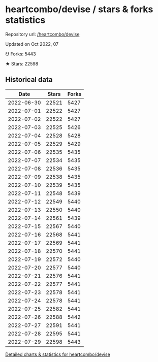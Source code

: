 # heartcombo/devise / stars & forks statistics

Repository url: [/heartcombo/devise](https://github.com/heartcombo/devise)

Updated on Oct 2022, 07

☋ Forks: 5443

★ Stars: 22598

## Historical data
| Date | Stars | Forks |
|------|-------|-------|
| 2022-06-30 | 22521 | 5427 | 
| 2022-07-01 | 22522 | 5427 | 
| 2022-07-02 | 22522 | 5427 | 
| 2022-07-03 | 22525 | 5426 | 
| 2022-07-04 | 22528 | 5428 | 
| 2022-07-05 | 22529 | 5429 | 
| 2022-07-06 | 22535 | 5435 | 
| 2022-07-07 | 22534 | 5435 | 
| 2022-07-08 | 22536 | 5435 | 
| 2022-07-09 | 22538 | 5435 | 
| 2022-07-10 | 22539 | 5435 | 
| 2022-07-11 | 22548 | 5439 | 
| 2022-07-12 | 22549 | 5440 | 
| 2022-07-13 | 22550 | 5440 | 
| 2022-07-14 | 22561 | 5439 | 
| 2022-07-15 | 22567 | 5440 | 
| 2022-07-16 | 22568 | 5441 | 
| 2022-07-17 | 22569 | 5441 | 
| 2022-07-18 | 22570 | 5441 | 
| 2022-07-19 | 22572 | 5440 | 
| 2022-07-20 | 22577 | 5440 | 
| 2022-07-21 | 22576 | 5441 | 
| 2022-07-22 | 22577 | 5441 | 
| 2022-07-23 | 22578 | 5441 | 
| 2022-07-24 | 22578 | 5441 | 
| 2022-07-25 | 22582 | 5441 | 
| 2022-07-26 | 22588 | 5442 | 
| 2022-07-27 | 22591 | 5441 | 
| 2022-07-28 | 22595 | 5441 | 
| 2022-07-29 | 22598 | 5443 | 


[Detailed charts & statistics for heartcombo/devise](https://reviewgithub.com/rep/heartcombo/devise)
